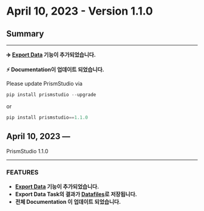 # April 10, 2023 - Version 1.1.0

## Summary

---

**✈️ [Export Data](<#prism.export_data>) 기능이 추가되었습니다.**

**⚡️ Documentation이 업데이트 되었습니다.**


Please update PrismStudio via

```python
pip install prismstudio --upgrade
```

or

```python
pip install prismstudio==1.1.0
```

## April 10, 2023 —
PrismStudio 1.1.0

---

### FEATURES


- **[Export Data](<#prism.export_data>) 기능이 추가되었습니다.**
- **Export Data Task의 결과가 [Datafiles](../../apiref/datafiles.rst)로 저장됩니다.**
- **전체 Documentation 이 업데이트 되었습니다.**


